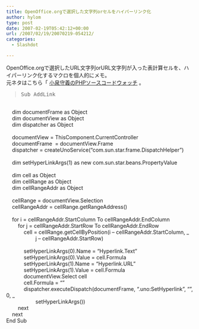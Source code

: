 ```yaml
---
title: OpenOffice.orgで選択した文字列orセルをハイパーリンク化
author: hylom
type: post
date: 2007-02-19T05:42:12+00:00
url: /2007/02/19/20070219-054212/
categories:
  - Slashdot

---
```

OpenOffice.orgで選択したURL文字列orURL文字列が入った表計算セルを、ハイパーリンク化するマクロを個人的にメモ。   
元ネタはこちら「   [小泉守義のPHPソースコードウォッチ][1] 。 

> <div>
>   <tt> Sub AddLink </tt>
> </div>

</br>   
&nbsp; &nbsp; dim documentFrame as Object</br>   
&nbsp; &nbsp; dim documentView as Object</br>   
&nbsp; &nbsp; dim dispatcher as Object</br>   
&nbsp;</br>   
&nbsp; &nbsp; documentView = ThisComponent.CurrentController</br>   
&nbsp; &nbsp; documentFrame&nbsp; = documentView.Frame</br>   
&nbsp; &nbsp; dispatcher = createUnoService(&#8220;com.sun.star.frame.DispatchHelper&#8221;)</br>   
&nbsp;</br>   
&nbsp; &nbsp; dim setHyperLinkArgs(1) as new com.sun.star.beans.PropertyValue</br>   
&nbsp;</br>   
&nbsp; &nbsp; dim cell as Object</br>   
&nbsp; &nbsp; dim cellRange as Object</br>   
&nbsp; &nbsp; dim cellRangeAddr as Object</br>   
&nbsp;</br>   
&nbsp; &nbsp; cellRange = documentView.Selection</br>   
&nbsp; &nbsp; cellRangeAddr = cellRange.getRangeAddress()</br>   
&nbsp;</br>   
&nbsp; &nbsp; for i = cellRangeAddr.StartColumn To cellRangeAddr.EndColumn</br>   
&nbsp; &nbsp; &nbsp; &nbsp; for j = cellRangeAddr.StartRow To cellRangeAddr.EndRow</br>   
&nbsp; &nbsp; &nbsp; &nbsp; &nbsp; &nbsp; cell = cellRange.getCellByPosition(i &#8211; cellRangeAddr.StartColumn&#44; _</br>   
&nbsp; &nbsp; &nbsp; &nbsp; &nbsp; &nbsp; &nbsp; &nbsp; &nbsp; &nbsp; j &#8211; cellRangeAddr.StartRow)</br>   
&nbsp;</br>   
&nbsp; &nbsp; &nbsp; &nbsp; &nbsp; &nbsp; setHyperLinkArgs(0).Name = &#8220;Hyperlink.Text&#8221;</br>   
&nbsp; &nbsp; &nbsp; &nbsp; &nbsp; &nbsp; setHyperLinkArgs(0).Value = cell.Formula</br>   
&nbsp; &nbsp; &nbsp; &nbsp; &nbsp; &nbsp; setHyperLinkArgs(1).Name = &#8220;Hyperlink.URL&#8221;</br>   
&nbsp; &nbsp; &nbsp; &nbsp; &nbsp; &nbsp; setHyperLinkArgs(1).Value = cell.Formula</br>   
&nbsp; &nbsp; &nbsp; &nbsp; &nbsp; &nbsp; documentView.Select cell</br>   
&nbsp; &nbsp; &nbsp; &nbsp; &nbsp; &nbsp; cell.Formula = &#8220;&#8221;</br>   
&nbsp; &nbsp; &nbsp; &nbsp; &nbsp; &nbsp; dispatcher.executeDispatch(documentFrame&#44; &#8220;.uno:SetHyperlink&#8221;&#44; &#8220;&#8221;&#44; 0&#44; _</br>   
&nbsp; &nbsp; &nbsp; &nbsp; &nbsp; &nbsp; &nbsp; &nbsp; &nbsp; &nbsp; setHyperLinkArgs())</br>   
&nbsp; &nbsp; &nbsp; &nbsp; next</br>   
&nbsp; &nbsp; next</br>   
End Sub</br>

 [1]: https://www.codeblog.org/blog/moriyoshi/200610.html